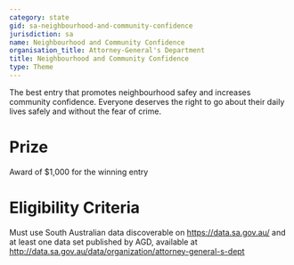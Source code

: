 ```yaml
---
category: state
gid: sa-neighbourhood-and-community-confidence
jurisdiction: sa
name: Neighbourhood and Community Confidence
organisation_title: Attorney-General's Department
title: Neighbourhood and Community Confidence
type: Theme
---
```


The best entry that promotes neighbourhood safey and increases community confidence. Everyone deserves the right to go about their daily lives safely and without the fear of crime.

# Prize
Award of $1,000 for the winning entry

# Eligibility Criteria
Must use South Australian data discoverable on https://data.sa.gov.au/ and at least one data set published by AGD, available at http://data.sa.gov.au/data/organization/attorney-general-s-dept